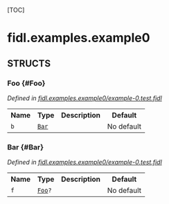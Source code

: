 [TOC]

# fidl.examples.example0




## **STRUCTS**

### Foo {#Foo}
*Defined in [fidl.examples.example0/example-0.test.fidl](https://fuchsia.googlesource.com/fuchsia/+/master/zircon/tools/fidl/examples/example-0.test.fidl#7)*





<table>
    <tr><th>Name</th><th>Type</th><th>Description</th><th>Default</th></tr><tr>
            <td><code>b</code></td>
            <td>
                <code><a class='link' href='#Bar'>Bar</a></code>
            </td>
            <td></td>
            <td>No default</td>
        </tr>
</table>

### Bar {#Bar}
*Defined in [fidl.examples.example0/example-0.test.fidl](https://fuchsia.googlesource.com/fuchsia/+/master/zircon/tools/fidl/examples/example-0.test.fidl#11)*





<table>
    <tr><th>Name</th><th>Type</th><th>Description</th><th>Default</th></tr><tr>
            <td><code>f</code></td>
            <td>
                <code><a class='link' href='#Foo'>Foo</a>?</code>
            </td>
            <td></td>
            <td>No default</td>
        </tr>
</table>















